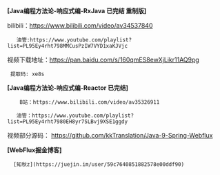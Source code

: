 
**[Java编程方法论-响应式编-RxJava 已完结 重制版]**

   bilibili：https://www.bilibili.com/video/av34537840
   
       油管:https://www.youtube.com/playlist?list=PL95Ey4rht798MMCusPzIW7VYD1xaKJVjc
       
视频下载地址：https://pan.baidu.com/s/160qmES8ewXjLikr11AQ9pg

     提取码: xe8s

**[Java编程方法论-响应式编-Reactor 已完结]** 

        B站：https://www.bilibili.com/video/av35326911
        
       油管：https://www.youtube.com/playlist?list=PL95Ey4rht7980EH8yr7SLBvj9XSE1ggdy
       
视频部分源码： https://github.com/kkTranslation/Java-9-Spring-Webflux

**[WebFlux掘金博客]**

      [知秋z](https://juejin.im/user/59c7640851882578e00ddf90)
      
